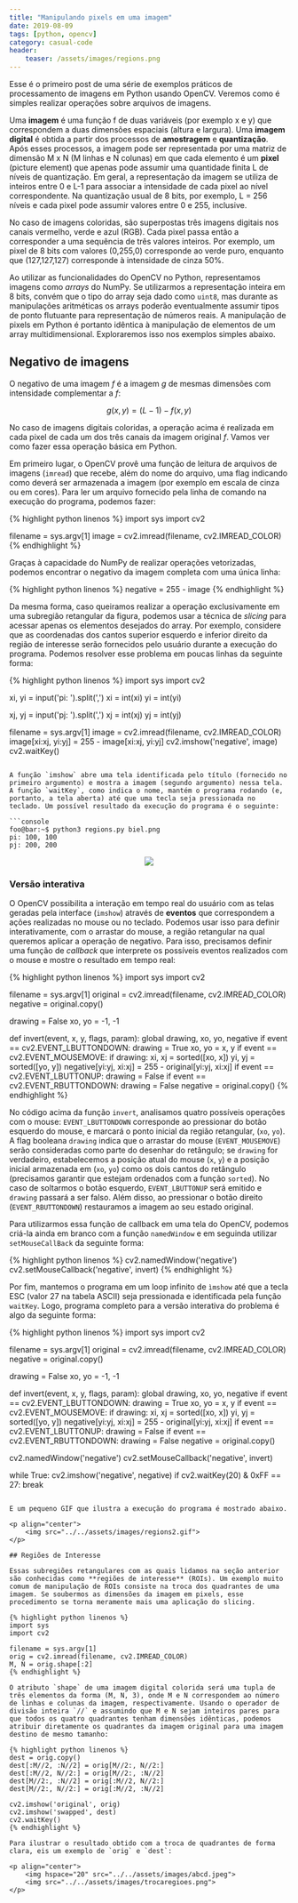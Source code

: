 ```yaml
---
title: "Manipulando pixels em uma imagem"
date: 2019-08-09
tags: [python, opencv]
category: casual-code
header:
    teaser: /assets/images/regions.png
---
```


Esse é o primeiro post de uma série de exemplos práticos de processamento de imagens em Python usando OpenCV.<!--more--> Veremos como é simples realizar operações sobre arquivos de imagens.

Uma **imagem** é uma função f de duas variáveis (por exemplo x e y) que correspondem a duas dimensões espaciais (altura e largura). Uma **imagem digital** é obtida a partir dos processos de **amostragem** e **quantização**. Após esses processos, a imagem pode ser representada por uma matriz de dimensão M x N (M linhas e N colunas) em que cada elemento é um **pixel** (picture element) que apenas pode assumir uma quantidade finita L de níveis de quantização. Em geral, a representação da imagem se utiliza de inteiros entre 0 e L-1 para associar a intensidade de cada pixel ao nível correspondente. Na quantização usual de 8 bits, por exemplo, L = 256 níveis e cada pixel pode assumir valores entre 0 e 255, inclusive.

No caso de imagens coloridas, são superpostas três imagens digitais nos canais vermelho, verde e azul (RGB). Cada pixel passa então a corresponder a uma sequência de três valores inteiros. Por exemplo, um pixel de 8 bits com valores (0,255,0) corresponde ao verde puro, enquanto que (127,127,127) corresponde à intensidade de cinza 50%.

Ao utilizar as funcionalidades do OpenCV no Python, representamos imagens como *arrays* do NumPy. Se utilizarmos a representação inteira em 8 bits, convém que o tipo do array seja dado como `uint8`, mas durante as manipulações aritméticas os arrays poderão eventualmente assumir tipos de ponto flutuante para representação de números reais. A manipulação de pixels em Python é portanto idêntica à manipulação de elementos de um array multidimensional. Exploraremos isso nos exemplos simples abaixo.

## Negativo de imagens

O negativo de uma imagem $f$ é a imagem $g$ de mesmas dimensões com intensidade complementar a $f$:

$$g(x,y)=(L-1)-f(x,y)$$

No caso de imagens digitais coloridas, a operação acima é realizada em cada pixel de cada um dos três canais da imagem original $f$. Vamos ver como fazer essa operação básica em Python.

Em primeiro lugar, o OpenCV provê uma função de leitura de arquivos de imagens (`imread`) que recebe, além do nome do arquivo, uma flag indicando como deverá ser armazenada a imagem (por exemplo em escala de cinza ou em cores). Para ler um arquivo fornecido pela linha de comando na execução do programa, podemos fazer:

{% highlight python linenos %}
import sys
import cv2

filename = sys.argv[1]
image = cv2.imread(filename, cv2.IMREAD_COLOR)
{% endhighlight %}

Graças à capacidade do NumPy de realizar operações vetorizadas, podemos encontrar o negativo da imagem completa com uma única linha:

{% highlight python linenos %}
negative = 255 - image
{% endhighlight %}

Da mesma forma, caso queiramos realizar a operação exclusivamente em uma subregião retangular da figura, podemos usar a técnica de *slicing* para acessar apenas os elementos desejados do array. Por exemplo, considere que as coordenadas dos cantos superior esquerdo e inferior direito da região de interesse serão fornecidos pelo usuário durante a execução do programa. Podemos resolver esse problema em poucas linhas da seguinte forma:

{% highlight python linenos %}
import sys
import cv2

xi, yi = input('pi: ').split(',')
xi = int(xi)
yi = int(yi)

xj, yj = input('pj: ').split(',')
xj = int(xj)
yj = int(yj)

filename = sys.argv[1]
image = cv2.imread(filename, cv2.IMREAD_COLOR)
image[xi:xj, yi:yj] = 255 - image[xi:xj, yi:yj]
cv2.imshow('negative', image)
cv2.waitKey()
```

A função `imshow` abre uma tela identificada pelo título (fornecido no primeiro argumento) e mostra a imagem (segundo argumento) nessa tela. A função `waitKey`, como indica o nome, mantém o programa rodando (e, portanto, a tela aberta) até que uma tecla seja pressionada no teclado. Um possível resultado da execução do programa é o seguinte: 

```console
foo@bar:~$ python3 regions.py biel.png
pi: 100, 100
pj: 200, 200
```

<p align="center">
    <img src="../../assets/images/regions.png">
</p>

### Versão interativa

O OpenCV possibilita a interação em tempo real do usuário com as telas geradas pela interface (`imshow`) através de **eventos** que correspondem a ações realizadas no mouse ou no teclado. Podemos usar isso para definir interativamente, com o arrastar do mouse, a região retangular na qual queremos aplicar a operação de negativo. Para isso, precisamos definir uma função de *callback* que interprete os possíveis eventos realizados com o mouse e mostre o resultado em tempo real:

{% highlight python linenos %}
import sys
import cv2

filename = sys.argv[1]
original = cv2.imread(filename, cv2.IMREAD_COLOR)
negative = original.copy()

drawing = False
xo, yo = -1, -1

def invert(event, x, y, flags, param):
    global drawing, xo, yo, negative
    if event == cv2.EVENT_LBUTTONDOWN:
        drawing = True
        xo, yo = x, y
    if event == cv2.EVENT_MOUSEMOVE:
        if drawing:
            xi, xj = sorted([xo, x])
            yi, yj = sorted([yo, y])
            negative[yi:yj, xi:xj] = 255 - original[yi:yj, xi:xj]
    if event == cv2.EVENT_LBUTTONUP:
        drawing = False
    if event == cv2.EVENT_RBUTTONDOWN:
        drawing = False
        negative = original.copy()
{% endhighlight %}

No código acima da função `invert`, analisamos quatro possíveis operações com o mouse: `EVENT_LBUTTONDOWN` corresponde ao pressionar do botão esquerdo do mouse, e marcará o ponto inicial da região retangular, (`xo`, `yo`). A flag booleana `drawing` indica que o arrastar do mouse (`EVENT_MOUSEMOVE`) serão consideradas como parte do desenhar do retângulo; se `drawing` for verdadeiro, estabelecemos a posição atual do mouse (`x`, `y`) e a posição inicial armazenada em (`xo`, `yo`) como os dois cantos do retângulo (precisamos garantir que estejam ordenados com a função `sorted`). No caso de soltarmos o botão esquerdo, `EVENT_LBUTTONUP` será emitido e `drawing` passará a ser falso. Além disso, ao pressionar o botão direito (`EVENT_RBUTTONDOWN`) restauramos a imagem ao seu estado original.

Para utilizarmos essa função de callback em uma tela do OpenCV, podemos criá-la ainda em branco com a função `namedWindow` e em seguinda utilizar `setMouseCallBack` da seguinte forma:

{% highlight python linenos %}
cv2.namedWindow('negative')
cv2.setMouseCallback('negative', invert)
{% endhighlight %}

Por fim, mantemos o programa em um loop infinito de `ìmshow` até que a tecla ESC (valor 27 na tabela ASCII) seja pressionada e identificada pela função `waitKey`. Logo, programa completo para a versão interativa do problema é algo da seguinte forma:

{% highlight python linenos %}
import sys
import cv2

filename = sys.argv[1]
original = cv2.imread(filename, cv2.IMREAD_COLOR)
negative = original.copy()

drawing = False
xo, yo = -1, -1

def invert(event, x, y, flags, param):
    global drawing, xo, yo, negative
    if event == cv2.EVENT_LBUTTONDOWN:
        drawing = True
        xo, yo = x, y
    if event == cv2.EVENT_MOUSEMOVE:
        if drawing:
            xi, xj = sorted([xo, x])
            yi, yj = sorted([yo, y])
            negative[yi:yj, xi:xj] = 255 - original[yi:yj, xi:xj]
    if event == cv2.EVENT_LBUTTONUP:
        drawing = False
    if event == cv2.EVENT_RBUTTONDOWN:
        drawing = False
        negative = original.copy()

cv2.namedWindow('negative')
cv2.setMouseCallback('negative', invert)

while True:
    cv2.imshow('negative', negative)
    if cv2.waitKey(20) & 0xFF == 27:
        break

```

E um pequeno GIF que ilustra a execução do programa é mostrado abaixo.

<p align="center">
    <img src="../../assets/images/regions2.gif">
</p>

## Regiões de Interesse

Essas subregiões retangulares com as quais lidamos na seção anterior são conhecidas como **regiões de interesse** (ROIs). Um exemplo muito comum de manipulação de ROIs consiste na troca dos quadrantes de uma imagem. Se soubermos as dimensões da imagem em pixels, esse procedimento se torna meramente mais uma aplicação do slicing. 

{% highlight python linenos %}
import sys
import cv2

filename = sys.argv[1]
orig = cv2.imread(filename, cv2.IMREAD_COLOR)
M, N = orig.shape[:2]
{% endhighlight %}

O atributo `shape` de uma imagem digital colorida será uma tupla de três elementos da forma (M, N, 3), onde M e N correspondem ao número de linhas e colunas da imagem, respectivamente. Usando o operador de divisão inteira `//` e assumindo que M e N sejam inteiros pares para que todos os quatro quadrantes tenham dimensões idênticas, podemos atribuir diretamente os quadrantes da imagem original para uma imagem destino de mesmo tamanho:

{% highlight python linenos %}
dest = orig.copy()
dest[:M//2, :N//2] = orig[M//2:, N//2:]
dest[:M//2, N//2:] = orig[M//2:, :N//2]
dest[M//2:, :N//2] = orig[:M//2, N//2:]
dest[M//2:, N//2:] = orig[:M//2, :N//2]

cv2.imshow('original', orig)
cv2.imshow('swapped', dest)
cv2.waitKey()
{% endhighlight %}

Para ilustrar o resultado obtido com a troca de quadrantes de forma clara, eis um exemplo de `orig` e `dest`:

<p align="center">
    <img hspace="20" src="../../assets/images/abcd.jpeg">
    <img src="../../assets/images/trocaregioes.png">
</p>